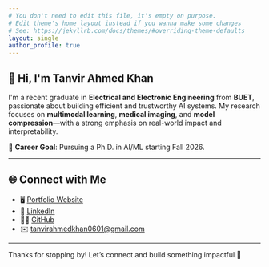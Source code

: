```yaml
---
# You don't need to edit this file, it's empty on purpose.
# Edit theme's home layout instead if you wanna make some changes
# See: https://jekyllrb.com/docs/themes/#overriding-theme-defaults
layout: single
author_profile: true
---
```

## 👋 Hi, I'm Tanvir Ahmed Khan

I'm a recent graduate in **Electrical and Electronic Engineering** from **BUET**, passionate about building efficient and trustworthy AI systems. My research focuses on **multimodal learning**, **medical imaging**, and **model compression**—with a strong emphasis on real-world impact and interpretability.

🎯 **Career Goal**: Pursuing a Ph.D. in AI/ML starting Fall 2026.

---

## 🌐 Connect with Me

- 🖥️ [Portfolio Website](https://takakib123.github.io/)
- 💼 [LinkedIn](https://www.linkedin.com/in/tanvir-ahmed-26602a231/)
- 🧑‍💻 [GitHub](https://github.com/takakib123)
- ✉️ tanvirahmedkhan0601@gmail.com

---

Thanks for stopping by! Let’s connect and build something impactful 🚀
